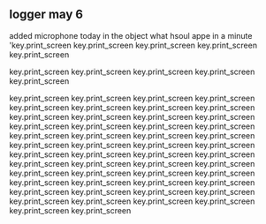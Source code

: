 ## logger may 6
added microphone today in the object what hsoul appe in a minute 'key.print_screen key.print_screen key.print_screen key.print_screen key.print_screen

key.print_screen key.print_screen key.print_screen key.print_screen key.print_screen

key.print_screen key.print_screen key.print_screen key.print_screen key.print_screen
key.print_screen key.print_screen key.print_screen key.print_screen key.print_screen key.print_screen key.print_screen key.print_screen key.print_screen key.print_screen key.print_screen key.print_screen key.print_screen key.print_screen key.print_screen key.print_screen key.print_screen key.print_screen key.print_screen key.print_screen key.print_screen key.print_screen key.print_screen key.print_screen key.print_screen key.print_screen key.print_screen key.print_screen key.print_screen key.print_screen key.print_screen key.print_screen key.print_screen key.print_screen key.print_screen key.print_screen key.print_screen key.print_screen key.print_screen key.print_screen key.print_screen key.print_screen key.print_screen key.print_screen key.print_screen
